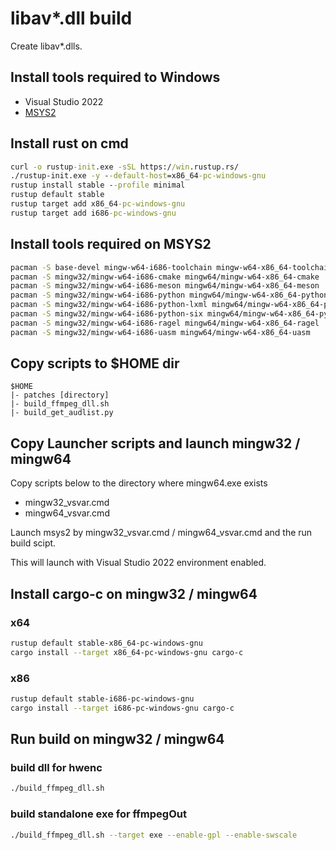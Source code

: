 ﻿# libav*.dll build

Create libav*.dlls.

## Install tools required to Windows
- Visual Studio 2022
- [MSYS2](https://www.msys2.org/)

## Install rust on cmd

```bat
curl -o rustup-init.exe -sSL https://win.rustup.rs/
./rustup-init.exe -y --default-host=x86_64-pc-windows-gnu
rustup install stable --profile minimal
rustup default stable
rustup target add x86_64-pc-windows-gnu
rustup target add i686-pc-windows-gnu
```

## Install tools required on MSYS2
```sh
pacman -S base-devel mingw-w64-i686-toolchain mingw-w64-x86_64-toolchain autotools autogen p7zip git nasm yasm python unzip gtk-doc gperf
pacman -S mingw32/mingw-w64-i686-cmake mingw64/mingw-w64-x86_64-cmake
pacman -S mingw32/mingw-w64-i686-meson mingw64/mingw-w64-x86_64-meson
pacman -S mingw32/mingw-w64-i686-python mingw64/mingw-w64-x86_64-python
pacman -S mingw32/mingw-w64-i686-python-lxml mingw64/mingw-w64-x86_64-python-lxml
pacman -S mingw32/mingw-w64-i686-python-six mingw64/mingw-w64-x86_64-python-six
pacman -S mingw32/mingw-w64-i686-ragel mingw64/mingw-w64-x86_64-ragel
pacman -S mingw32/mingw-w64-i686-uasm mingw64/mingw-w64-x86_64-uasm
```

## Copy scripts to $HOME dir
```
$HOME
|- patches [directory]
|- build_ffmpeg_dll.sh
|- build_get_audlist.py
```

## Copy Launcher scripts and launch mingw32 / mingw64
Copy scripts below to the directory where mingw64.exe exists
- mingw32_vsvar.cmd
- mingw64_vsvar.cmd

Launch msys2 by mingw32_vsvar.cmd / mingw64_vsvar.cmd and the run build scipt.

This will launch with Visual Studio 2022 environment enabled.

## Install cargo-c on mingw32 / mingw64

### x64
```sh
rustup default stable-x86_64-pc-windows-gnu
cargo install --target x86_64-pc-windows-gnu cargo-c
```

### x86
```sh
rustup default stable-i686-pc-windows-gnu
cargo install --target i686-pc-windows-gnu cargo-c
```

## Run build on mingw32 / mingw64

### build dll for hwenc
```sh
./build_ffmpeg_dll.sh
```

### build standalone exe for ffmpegOut
```sh
./build_ffmpeg_dll.sh --target exe --enable-gpl --enable-swscale
```